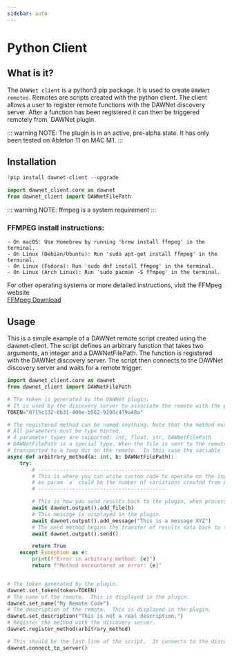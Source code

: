```yaml
---
sidebar: auto
---
```


# Python Client

## What is it?

The `DAWNet client` is a python3 pip package.  It is used to create `DAWNet remotes`.  Remotes are scripts created with the python client.  The client allows a user to register remote functions with the DAWNet discovery server. After a function has been registered it can then be triggered remotely from `DAWNet plugin.

::: warning
NOTE: The plugin is in an active, pre-alpha state.  It has only been tested on Ableton 11 on MAC M1.
:::

## Installation

```python
!pip install dawnet-client --upgrade
```

```python
import dawnet_client.core as dawnet
from dawnet_client import DAWNetFilePath
```

::: warning
NOTE: ffmpeg is a system requirement
:::

### FFMPEG install instructions:
```
- On macOS: Use Homebrew by running 'brew install ffmpeg' in the terminal.
- On Linux (Debian/Ubuntu): Run 'sudo apt-get install ffmpeg' in the terminal.
- On Linux (Fedora): Run 'sudo dnf install ffmpeg' in the terminal.
- On Linux (Arch Linux): Run 'sudo pacman -S ffmpeg' in the terminal.
```
For other operating systems or more detailed instructions, visit the FFMpeg website <br /> 
[FFMpeg Download](https://ffmpeg.org/download.html)

## Usage

This is a simple example of a DAWNet remote script created using the dawnet-client.  The script defines an arbitrary function that takes two arguments, an integer and a DAWNetFilePath.  The function is registered with the DAWNet discovery server.  The script then connects to the DAWNet discovery server and waits for a remote trigger.

```python
import dawnet_client.core as dawnet
from dawnet_client import DAWNetFilePath

# The token is generated by the DAWNet plugin.  
# It is used by the discovery server to associate the remote with the plugin.
TOKEN="0715c132-0b31-406e-b562-9206c479a48a"

# The registered method can be named anything. Note that the method must be `async`.  
# All parameters must be type hinted.  
# 4 parameter types are supported: int, float, str, DAWNetFilePath
# DAWNetFilePath is a special type. When the file is sent to the remote, it is intercepted by the system and 
# transported to a temp dir on the remote.  In this case the variable `b` is local path to the file.
async def arbitrary_method(a: int, b: DAWNetFilePath):
    try:
        # -----------------------------------------
        # This is where you can write custom code to operate on the input params.
        # ex param `a` could be the number of variations created from param `b` using something like MusicLM
        # -----------------------------------------

        # This is how you send results back to the plugin, when processing is complete.
        await dawnet.output().add_file(b)
        # This message is displayed in the plugin.
        await dawnet.output().add_message("This is a message XYZ")
        # The send method begins the transfer of results data back to the plugin.
        await dawnet.output().send()

        return True
    except Exception as e:
        print(f"Error in arbitrary_method: {e}")
        return f"Method encountered an error: {e}"


# The token generated by the plugin. 
dawnet.set_token(token=TOKEN)
# The name of the remote.  This is displayed in the plugin.
dawnet.set_name("My Remote Code")
# The description of the remote.  This is displayed in the plugin.
dawnet.set_description("This is not a real description.")
# Register the method with the discovery server.
dawnet.register_method(arbitrary_method)

# This should be the last line of the script.  It connects to the discovery server and waits for a remote trigger.
dawnet.connect_to_server()
```
